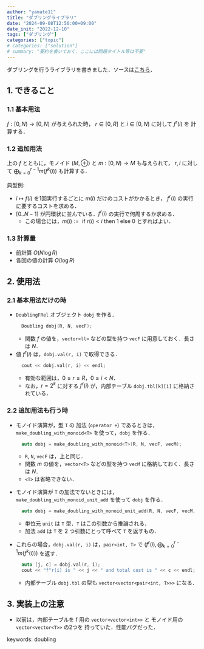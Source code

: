 ```yaml
---
author: "yamate11"
title: "ダブリングライブラリ"
date: "2024-09-08T12:50:00+09:00"
date_init: "2022-12-10"
tags: ["ダブリング"]
categories: ["topic"]
# categories: ["solution"]
# summary: "要約を書いておく．ここには問題タイトル等は不要" 
---
```


ダブリングを行うライブラリを書きました．ソースは[こちら](https://github.com/yamate11/compprog-clib/blob/master/doubling.cc)．

## 1. できること

### 1.1 基本用法

$f : [0, N) \to [0, N)$ が与えられた時，
$r \in [0, R]$ と $i \in [0, N)$ に対して
$f^{r}(i)$ を
計算する．

### 1.2 追加用法

上の $f$ とともに，モノイド $(M, \oplus)$ と $m: [0, N) \to M$ も与えられて，
$r, i$ に対して
$\bigoplus_{k = 0}^{r - 1} m(f^{k}(i))$ も計算する．

典型例:
* $i \mapsto f(i)$ を1回実行するごとに $m(i)$ だけのコストがかかるとき，
  $f^r(i)$ の実行に要するコストを求める．
* $[0..N-1]$ が円環状に並んでいる．$f^r(i)$ の実行で何周するか求める．
  * この場合には，$m(i) := \textrm{ if } r(i) < i \textrm{ then } 1 \textrm{ else } 0$ とすればよい．

### 1.3 計算量

* 前計算 $O(N \log R)$
* 各回の値の計算 $O(\log R)$

## 2. 使用法

### 2.1 基本用法だけの時

* `DoublingFRel` オブジェクト `dobj` を作る．
  ```cpp
    Doubling dobj(R, N, vecF);
  ```
  * 関数 $f$ の値を，`vector<ll>` などの型を持つ `vecF` に用意しておく．長さは $N$．
* 値 $f^r(i)$ は，`dobj.val(r, i)` で取得できる．
  ```cpp
    cout << dobj.val(r, i) << endl;
  ```
  * 有効な範囲は，$0 \leq r \leq R$，$0 \leq i < N$．
  * なお，$r = 2^k$ に対する $f^r(i)$ が，内部テーブル `dobj.tbl[k][i]` に格納されている．


### 2.2 追加用法も行う時

* モノイド演算が，型 `T` の 加法 (`operator +`) であるときは，
  `make_doubling_with_monoid<T>` を使って，`dobj` を作る．
  ```cpp
    auto dobj = make_doubling_with_monoid<T>(R, N, vecF, vecM);
  ```
  * `R`, `N`, `vecF` は，上と同じ．
  * 関数 $m$ の値を，`vector<T>` などの型を持つ `vecM` に格納しておく．長さは $N$．
  * `<T>` は省略できない．

* モノイド演算が `T` の加法でないときには，`make_doubling_with_monoid_unit_add` を使って `dobj` を作る．
  ```cpp
    auto dobj = make_doubling_with_monoid_unit_add(R, N, vecF, vecM, unit, add);
  ```
  * 単位元 `unit` は `T` 型．`T` はこの引数から推論される．
  * 加法 `add` は `T` を 2 つ引数にとって呼べて `T` を返すもの．

* これらの場合，`dobj.val(r, i)` は，`pair<int, T>` で $(f^r(i), \bigoplus_{k = 0}^{r - 1} m(f^{k}(i)))$
  を返す．
  ```cpp
    auto [j, c] = dobj.val(r, i);
    cout << "f^r(i) is " << j << " and total cost is " << c << endl;
  ```
  * 内部テーブル `dobj.tbl` の型も `vector<vector<pair<int, T>>>` になる．

## 3. 実装上の注意

* 以前は，内部テーブルを f 用の `vector<vector<int>>` と モノイド用の `vector<vector<T>>` の2つを
  持っていた．性能バグだった．


keywords: doubling


